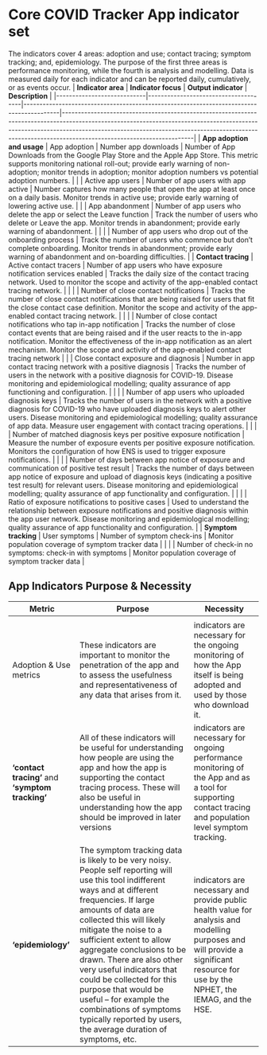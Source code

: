 # Core COVID Tracker App indicator set
The indicators cover 4 areas: adoption and use; contact tracing; symptom tracking; and, epidemiology. The purpose of the first three areas is performance monitoring, while the fourth is analysis and modelling. Data is measured daily for each indicator and can be reported daily, cumulatively, or as events occur.
| **Indicator area**         | **Indicator focus**                  | **Output indicator**                                                                    | **Description**                                                                                                                                                                                                                                                                   |
|----------------------------|--------------------------------------|-----------------------------------------------------------------------------------------|-----------------------------------------------------------------------------------------------------------------------------------------------------------------------------------------------------------------------------------------------------------------------------------|
| **App adoption and usage** | App adoption                         | Number app downloads                                                                    | Number of App Downloads from the Google Play Store and the Apple App Store. This metric supports monitoring national roll-out; provide early warning of non-adoption; monitor trends in adoption; monitor adoption numbers vs potential adoption numbers.                         |
|                            | Active app users                     | Number of app users with app active                                                     | Number captures how many people that open the app at least once on a daily basis. Monitor trends in active use; provide early warning of lowering active use.                                                                                                                     |
|                            | App abandonment                      | Number of app users who delete the app or select the Leave function                     | Track the number of users who delete or Leave the app. Monitor trends in abandonment; provide early warning of abandonment.                                                                                                                                                       |
|                            |                                      | Number of app users who drop out of the onboarding process                              | Track the number of users who commence but don’t complete onboarding. Monitor trends in abandonment; provide early warning of abandonment and on-boarding difficulties.                                                                                                           |
| **Contact tracing**        | Active contact tracers               | Number of app users who have exposure notification services enabled                     | Tracks the daily size of the contact tracing network. Used to monitor the scope and activity of the app-enabled contact tracing network.                                                                                                                                          |
|                            |                                      | Number of close contact notifications                                                   | Tracks the number of close contact notifications that are being raised for users that fit the close contact case definition. Monitor the scope and activity of the app-enabled contact tracing network.                                                                           |
|                            |                                      | Number of close contact notifications who tap in-app notification                       | Tracks the number of close contact events that are being raised and if the user reacts to the in-app notification. Monitor the effectiveness of the in-app notification as an alert mechanism. Monitor the scope and activity of the app-enabled contact tracing network          |
|                            | Close contact exposure and diagnosis | Number in app contact tracing network with a positive diagnosis                         | Tracks the number of users in the network with a positive diagnosis for COVID-19. Disease monitoring and epidemiological modelling; quality assurance of app functioning and configuration.                                                                                       |
|                            |                                      | Number of app users who uploaded diagnosis keys                                         | Tracks the number of users in the network with a positive diagnosis for COVID-19 who have uploaded diagnosis keys to alert other users. Disease monitoring and epidemiological modelling; quality assurance of app data. Measure user engagement with contact tracing operations. |
|                            |                                      | Number of matched diagnosis keys per positive exposure notification                     | Measure the number of exposure events per positive exposure notification. Monitors the configuration of how ENS is used to trigger exposure notifications.                                                                                                                        |
|                            |                                      | Number of days between app notice of exposure and communication of positive test result | Tracks the number of days between app notice of exposure and upload of diagnosis keys (indicating a positive test result) for relevant users. Disease monitoring and epidemiological modelling; quality assurance of app functionality and configuration.                         |
|                            |                                      | Ratio of exposure notifications to positive cases                                       | Used to understand the relationship between exposure notifications and positive diagnosis within the app user network. Disease monitoring and epidemiological modelling; quality assurance of app functionality and configuration.                                                |
| **Symptom tracking**       | User symptoms                        | Number of symptom check-ins                                                             | Monitor population coverage of symptom tracker data                                                                                                                                                                                                                               |
|                            |                                      | Number of check-in no symptoms: check-in with symptoms                                  | Monitor population coverage of symptom tracker data                                                                                                                                                                                                                               |


## App Indicators Purpose & Necessity
| **Metric**                                       | **Purpose**                                                                                                                                                                                                                                                                                                                                                                                                                                                                                                          | **Necessity**                                                                                                                                                                      |
|--------------------------------------------------|----------------------------------------------------------------------------------------------------------------------------------------------------------------------------------------------------------------------------------------------------------------------------------------------------------------------------------------------------------------------------------------------------------------------------------------------------------------------------------------------------------------------|------------------------------------------------------------------------------------------------------------------------------------------------------------------------------------|
|                                                  |                                                                                                                                                                                                                                                                                                                                                                                                                                                                                                                      |                                                                                                                                                                                    |
| Adoption & Use metrics                           | These indicators are important to monitor the penetration of the app and to assess the usefulness and representativeness of any data that arises from it.                                                                                                                                                                                                                                                                                                                                                            | indicators are necessary for the ongoing monitoring of how the App itself is being adopted and used by those who download it.                                                      |
| **‘contact tracing’** and **‘symptom tracking’** | All of these indicators will be useful for understanding how people are using the app and how the app is supporting the contact tracing process. These will also be useful in understanding how the app should be improved in later versions                                                                                                                                                                                                                                                                         | indicators are necessary for ongoing performance monitoring of the App and as a tool for supporting contact tracing and population level symptom tracking.                         |
| **‘epidemiology’**                               | The symptom tracking data is likely to be very noisy. People self reporting will use this tool indifferent ways and at different frequencies. If large amounts of data are collected this will likely mitigate the noise to a sufficient extent to allow aggregate conclusions to be drawn. There are also other very useful indicators that could be collected for this purpose that would be useful – for example the combinations of symptoms typically reported by users, the average duration of symptoms, etc. | indicators are necessary and provide public health value for analysis and modelling purposes and will provide a significant resource for use by the NPHET, the IEMAG, and the HSE. |
